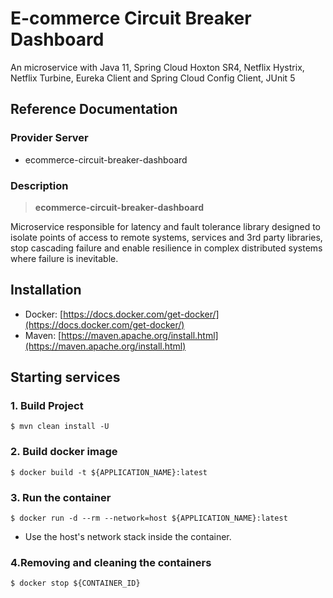 # E-commerce Circuit Breaker Dashboard

An microservice with Java 11, Spring Cloud Hoxton SR4, Netflix Hystrix, Netflix Turbine, 
Eureka Client and Spring Cloud Config Client, JUnit 5

## Reference Documentation

### Provider Server

-   ecommerce-circuit-breaker-dashboard

### Description

> **ecommerce-circuit-breaker-dashboard**

Microservice responsible for latency and fault tolerance library designed to isolate points
of access to remote systems, services and 3rd party libraries, stop cascading failure and enable 
resilience in complex distributed systems where failure is inevitable.

## Installation

-   Docker: [https://docs.docker.com/get-docker/](https://docs.docker.com/get-docker/)
-   Maven: [https://maven.apache.org/install.html](https://maven.apache.org/install.html)

## Starting services

### 1. Build Project

```
$ mvn clean install -U
```

### 2. Build docker image

```
$ docker build -t ${APPLICATION_NAME}:latest
```

### 3. Run the container

```
$ docker run -d --rm --network=host ${APPLICATION_NAME}:latest
```

-   Use the host's network stack inside the container.

### 4.Removing and cleaning the containers

```
$ docker stop ${CONTAINER_ID}
```

